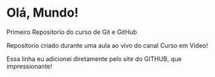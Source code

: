 # Olá, Mundo!

Primeiro Repositorio do curso de Git e GitHub

Repositorio criado durante uma aula ao vivo do canal Curso em Video!

Essa linha eu adicionei diretamente pelo site do GITHUB, que impressionante!
